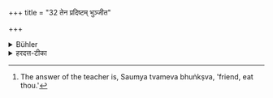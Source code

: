 +++
title = "32 तेन प्रदिष्टम् भुञ्जीत"

+++

<details><summary>Bühler</summary>

32. He may eat (the food) after having been ordered to do so by his teacher. [^13] 


[^13]:  The answer of the teacher is, Saumya tvameva bhuṅkṣva, 'friend, eat thou.'
</details>

<details><summary>हरदत्त-टीका</summary>

## सूत्रम्
तेन प्रदिष्टं भुञ्जीत ॥ ३२ ॥
## टिप्पनी
तेन ह्याचार्येण प्रदिष्टं सौम्यं त्वमेव भुङ्क्ष्वेत्युक्तं भुञ्जीत ॥ ३२ ॥
</details>
